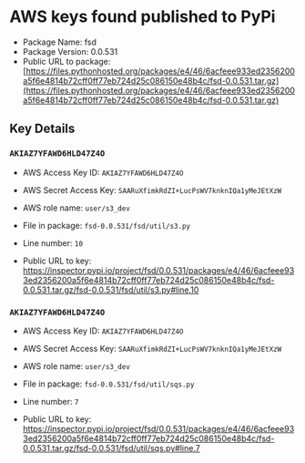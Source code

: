 # AWS keys found published to PyPi

* Package Name: fsd
* Package Version: 0.0.531
* Public URL to package: [https://files.pythonhosted.org/packages/e4/46/6acfeee933ed2356200a5f6e4814b72cff0ff77eb724d25c086150e48b4c/fsd-0.0.531.tar.gz](https://files.pythonhosted.org/packages/e4/46/6acfeee933ed2356200a5f6e4814b72cff0ff77eb724d25c086150e48b4c/fsd-0.0.531.tar.gz)

## Key Details

### `AKIAZ7YFAWD6HLD47Z4O`

* AWS Access Key ID: `AKIAZ7YFAWD6HLD47Z4O`
* AWS Secret Access Key: `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` 
* AWS role name: `user/s3_dev`
* File in package: `fsd-0.0.531/fsd/util/s3.py`
* Line number: `10`

* Public URL to key: https://inspector.pypi.io/project/fsd/0.0.531/packages/e4/46/6acfeee933ed2356200a5f6e4814b72cff0ff77eb724d25c086150e48b4c/fsd-0.0.531.tar.gz/fsd-0.0.531/fsd/util/s3.py#line.10



### `AKIAZ7YFAWD6HLD47Z4O`

* AWS Access Key ID: `AKIAZ7YFAWD6HLD47Z4O`
* AWS Secret Access Key: `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` 
* AWS role name: `user/s3_dev`
* File in package: `fsd-0.0.531/fsd/util/sqs.py`
* Line number: `7`

* Public URL to key: https://inspector.pypi.io/project/fsd/0.0.531/packages/e4/46/6acfeee933ed2356200a5f6e4814b72cff0ff77eb724d25c086150e48b4c/fsd-0.0.531.tar.gz/fsd-0.0.531/fsd/util/sqs.py#line.7


